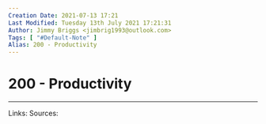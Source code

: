 ```yaml
---
Creation Date: 2021-07-13 17:21
Last Modified: Tuesday 13th July 2021 17:21:31
Author: Jimmy Briggs <jimbrig1993@outlook.com>
Tags: [ "#Default-Note" ]
Alias: 200 - Productivity
---
```


# 200 - Productivity

***
Links:
Sources: